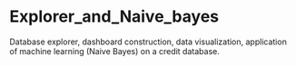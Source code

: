 # Explorer_and_Naive_bayes
Database explorer, dashboard construction, data visualization, application of machine learning (Naive Bayes) on a credit database. 
